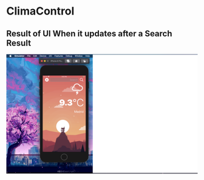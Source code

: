 # ClimaControl 


## Result of UI When it updates after a Search Result
![Result Image](/madrid.png?raw=true "Result Image")
